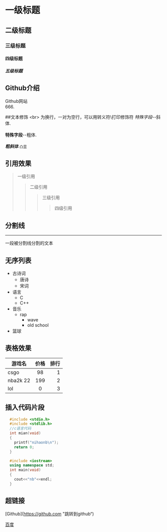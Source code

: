 # 一级标题
## 二级标题
### 三级标题
#### 四级标题
##### 五级标题

## Github介绍

Github网站<br>666.

##文本修饰
\<br\> 为换行，一对为空行，可以用转义符\\打印修饰符
  *特殊字段*--斜体.<br><br>
  **特殊字段**--粗体.<br><br>
  ***粗斜体***
  `凸显` 
## 引用效果
> 一级引用
>> 二级引用
>>> 三级引用
>>>> 四级引用
## 分割线
---
  一段被分割线分割的文本

## 无序列表
* 古诗词
  * 唐诗
  * 宋词
* 语言
  * C
  * C++
* 音乐
  * rap
    * wave
    * old school
* 篮球

## 表格效果
游戏名|价格|排行
--|:--:|--:
csgo|98|1
nba2k 22|199|2
lol|0|3

## 插入代码片段

```c
  #include <stdio.h>
  #include <stdlib.h>
  //c语言代码
  int mian(void)
  {
  	printf("nihaonb\n");
	return 0;
  }
```
```cpp
  #include <iostream>
  using namespace std;
  int main(void)
  {
  	cout<<"nb"<<endl;
  }
```

## 超链接
[Github](https://github.com "跳转到github“)

[百度](https://www.baidu.com "跳转到百度")
